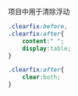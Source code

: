 项目中用于清除浮动


```css
.clearfix:before,
.clearfix:after{
    content:" ";
    display:table;
}

.clearfix:after{
    clear:both;
}


```